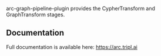 arc-graph-pipeline-plugin provides the CypherTransform and GraphTransform stages.

## Documentation

Full documentation is available here: https://arc.tripl.ai
